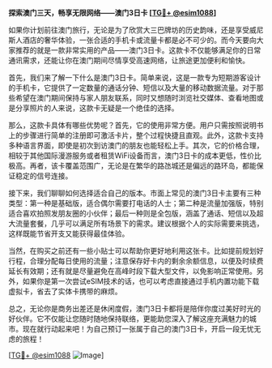 **探索澳门三天，畅享无限网络——澳门3日卡 [[TG💪+ @esim1088](https://t.me/s/esim1088)]**

如果你计划前往澳门旅行，无论是为了欣赏大三巴牌坊的历史韵味，还是享受威尼斯人酒店的奢华体验，一张合适的手机卡或流量卡都是必不可少的。而今天要向大家推荐的就是一款非常实用的产品——澳门3日卡。这款卡不仅能够满足你的日常通讯需求，还能让你在澳门期间尽情享受高速网络，让旅途更加便利和愉快。

首先，我们来了解一下什么是澳门3日卡。简单来说，这是一款专为短期游客设计的手机卡，它提供了一定数量的通话分钟、短信以及大量的移动数据流量。对于那些希望在澳门期间保持与家人朋友联系，同时又想随时浏览社交媒体、查看地图或是分享照片的人来说，这款卡无疑是一个绝佳的选择。

那么，这款卡具体有哪些优势呢？首先，它的使用非常方便。用户只需按照说明书上的步骤进行简单的注册即可激活卡片，整个过程快捷且直观。此外，这款卡支持多种语言界面，即使是初次到访澳门的朋友也能轻松上手。其次，它的价格合理，相较于其他国际漫游服务或者租赁WiFi设备而言，澳门3日卡的成本更低，性价比极高。再者，该卡覆盖范围广，无论是在繁华的路氹城还是偏远的路环岛，都能保证稳定的信号连接。

接下来，我们聊聊如何选择适合自己的版本。市面上常见的澳门3日卡主要有三种类型：第一种是基础版，适合偶尔需要打电话的人士；第二种是流量加强版，特别适合喜欢拍照发朋友圈的小伙伴；最后一种则是全包版，涵盖了通话、短信以及超大流量套餐，几乎可以满足所有场景下的需求。建议根据个人的实际需要来挑选，这样既能节省开支又能获得最佳体验。

当然，在购买之前还有一些小贴士可以帮助你更好地利用这张卡。比如提前规划好行程，合理分配每日使用的流量；注意保存好卡内的剩余余额信息，以便及时续费延长有效期；还有就是尽量避免在高峰时段下载大型文件，以免影响正常使用。另外，如果你是第一次尝试eSIM技术的话，也可以考虑直接通过手机内置功能下载虚拟卡，省去了实体卡携带的麻烦。

总之，无论你是商务出差还是休闲度假，澳门3日卡都将是陪伴你度过美好时光的好伙伴。它不仅能让您随时随地保持联络，更能助您深入了解这座充满魅力的城市。现在就行动起来吧！为自己预订一张属于自己的澳门3日卡，开启一段无忧无虑的旅程！

[[TG💪+ @esim1088](https://t.me/s/esim1088) ![Image](https://i.postimg.cc/4NQfJmqS/Snipaste-2025-05-13-00-14-12.png)]
